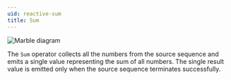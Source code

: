 ```yaml
---
uid: reactive-sum
title: Sum
---
```


![Marble diagram](~/images/reactive-sum.svg)

The `Sum` operator collects all the numbers from the source sequence and emits a single value representing the sum of all numbers. The single result value is emitted only when the source sequence terminates successfully.